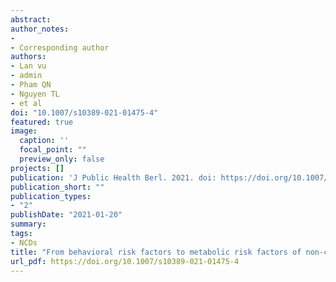 ```yaml
---
abstract:
author_notes:
- 
- Corresponding author
authors:
- Lan vu
- admin
- Pham QN
- Nguyen TL
- et al
doi: "10.1007/s10389-021-01475-4"
featured: true
image:
  caption: ''
  focal_point: ""
  preview_only: false
projects: []
publication: 'J Public Health Berl. 2021. doi: https://doi.org/10.1007/s10389-021-01475-4 '
publication_short: ""
publication_types:
- "2"
publishDate: "2021-01-20"
summary: 
tags:
- NCDs
title: "From behavioral risk factors to metabolic risk factors of non-communicable diseases: a path analysis using national survey data in Vietnam"
url_pdf: https://doi.org/10.1007/s10389-021-01475-4 
---
```

